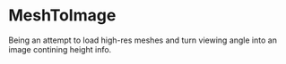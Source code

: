 # MeshToImage
Being an attempt to load high-res meshes and turn viewing angle into an image contining height info.
